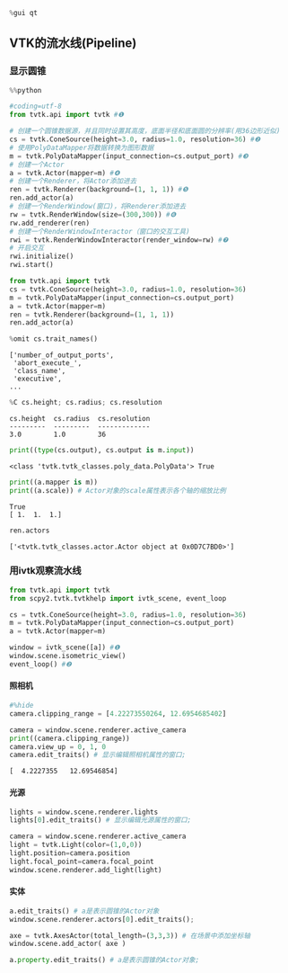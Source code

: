 

```python
%gui qt
```

## VTK的流水线(Pipeline)

### 显示圆锥


```python
%%python

#coding=utf-8
from tvtk.api import tvtk #❶

# 创建一个圆锥数据源，并且同时设置其高度，底面半径和底面圆的分辨率(用36边形近似)
cs = tvtk.ConeSource(height=3.0, radius=1.0, resolution=36) #❷
# 使用PolyDataMapper将数据转换为图形数据
m = tvtk.PolyDataMapper(input_connection=cs.output_port) #❸
# 创建一个Actor
a = tvtk.Actor(mapper=m) #❹
# 创建一个Renderer，将Actor添加进去
ren = tvtk.Renderer(background=(1, 1, 1)) #❺
ren.add_actor(a)
# 创建一个RenderWindow(窗口)，将Renderer添加进去
rw = tvtk.RenderWindow(size=(300,300)) #❻
rw.add_renderer(ren)
# 创建一个RenderWindowInteractor（窗口的交互工具)
rwi = tvtk.RenderWindowInteractor(render_window=rw) #❼
# 开启交互
rwi.initialize()
rwi.start()
```


```python
from tvtk.api import tvtk
cs = tvtk.ConeSource(height=3.0, radius=1.0, resolution=36)
m = tvtk.PolyDataMapper(input_connection=cs.output_port)
a = tvtk.Actor(mapper=m)
ren = tvtk.Renderer(background=(1, 1, 1))
ren.add_actor(a)

%omit cs.trait_names()
```

    ['number_of_output_ports',
     'abort_execute_',
     'class_name',
     'executive',
    ...



```python
%C cs.height; cs.radius; cs.resolution
```

    cs.height  cs.radius  cs.resolution
    ---------  ---------  -------------
    3.0        1.0        36           



```python
print((type(cs.output), cs.output is m.input))
```

    <class 'tvtk.tvtk_classes.poly_data.PolyData'> True



```python
print((a.mapper is m))
print((a.scale)) # Actor对象的scale属性表示各个轴的缩放比例
```

    True
    [ 1.  1.  1.]



```python
ren.actors
```




    ['<tvtk.tvtk_classes.actor.Actor object at 0x0D7C7BD0>']



### 用ivtk观察流水线


```python
from tvtk.api import tvtk
from scpy2.tvtk.tvtkhelp import ivtk_scene, event_loop

cs = tvtk.ConeSource(height=3.0, radius=1.0, resolution=36)
m = tvtk.PolyDataMapper(input_connection=cs.output_port)
a = tvtk.Actor(mapper=m)

window = ivtk_scene([a]) #❶
window.scene.isometric_view()
event_loop() #❷
```

#### 照相机


```python
#%hide
camera.clipping_range = [4.22273550264, 12.6954685402]
```


```python
camera = window.scene.renderer.active_camera
print((camera.clipping_range))
camera.view_up = 0, 1, 0
camera.edit_traits() # 显示编辑照相机属性的窗口;
```

    [  4.2227355   12.69546854]


#### 光源


```python
lights = window.scene.renderer.lights
lights[0].edit_traits() # 显示编辑光源属性的窗口;
```


```python
camera = window.scene.renderer.active_camera
light = tvtk.Light(color=(1,0,0))
light.position=camera.position
light.focal_point=camera.focal_point
window.scene.renderer.add_light(light)
```

#### 实体


```python
a.edit_traits() # a是表示圆锥的Actor对象
window.scene.renderer.actors[0].edit_traits();
```


```python
axe = tvtk.AxesActor(total_length=(3,3,3)) # 在场景中添加坐标轴
window.scene.add_actor( axe )
```


```python
a.property.edit_traits() # a是表示圆锥的Actor对象;
```
